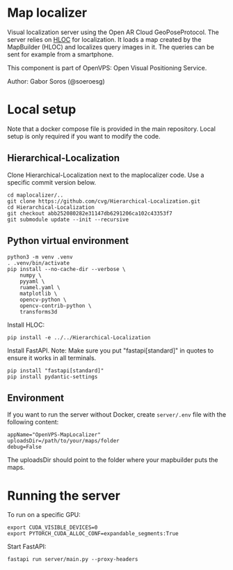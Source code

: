 # Map localizer
Visual localization server using the Open AR Cloud GeoPoseProtocol. The server relies on [HLOC](https://github.com/cvg/Hierarchical-Localization) for localization. It loads a map created by the MapBuilder (HLOC) and localizes query images in it. The queries can be sent for example from a smartphone.

This component is part of OpenVPS: Open Visual Positioning Service.

Author: Gabor Soros (@soeroesg)


# Local setup
Note that a docker compose file is provided in the main repository. Local setup is only required if you want to modify the code.

## Hierarchical-Localization
Clone Hierarchical-Localization next to the maplocalizer code.
Use a specific commit version below.
```
cd maplocalizer/..
git clone https://github.com/cvg/Hierarchical-Localization.git
cd Hierarchical-Localization
git checkout abb252080282e31147db6291206ca102c43353f7
git submodule update --init --recursive
```

## Python virtual environment
```
python3 -m venv .venv
. .venv/bin/activate
pip install --no-cache-dir --verbose \
    numpy \
    pyyaml \
    ruamel.yaml \
    matplotlib \
    opencv-python \
    opencv-contrib-python \
    transforms3d
```

Install HLOC:
```
pip install -e ../../Hierarchical-Localization
```

Install FastAPI. Note: Make sure you put "fastapi[standard]" in quotes to ensure it works in all terminals.
```
pip install "fastapi[standard]"
pip install pydantic-settings
```

## Environment
If you want to run the server without Docker, create `server/.env` file with the following content:
```
appName="OpenVPS-MapLocalizer"
uploadsDir=/path/to/your/maps/folder
debug=False
```
The uploadsDir should point to the folder where your mapbuilder puts the maps.


# Running the server
To run on a specific GPU:
```
export CUDA_VISIBLE_DEVICES=0
export PYTORCH_CUDA_ALLOC_CONF=expandable_segments:True
```

Start FastAPI:
```
fastapi run server/main.py --proxy-headers
```
